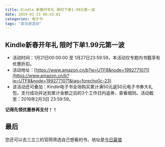 ```yaml
---
title: Kindle 新春开年礼 限时下单1.99元第一波
date: 2019-01-23 08:43:01
categories: 电子书
tags: "亚马逊活动"
---
```


## Kindle新春开年礼 限时下单1.99元第一波

- 活动时间：1月21日00:00:00 至 1月27日23:59:59，本活动仅专题内书籍享有优惠折扣。
- 活动地址：[https://www.amazon.cn/b?ie=UTF8&node=1992771071](https://www.amazon.cn/b?ie=UTF8&node=1992771071&tag=forecho0c-23)
- 该活动还可叠加：Kindle电子书全场购买累计满50元返50元电子书券大礼包，支付成功并达到累计金额之后的3个工作日内返券，查看细则。活动截至：2019年2月3日 23:59:59。


**记得先领优惠券再支付！！**


## 最后

您还可以去三立三的官网筛选自己想看的书，地址是[今日最值](https://3li3.com/book/day?date=)
